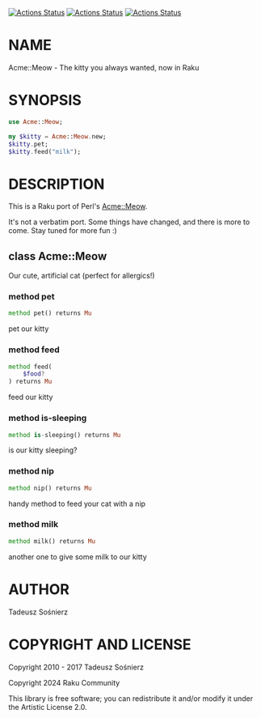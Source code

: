 [![Actions Status](https://github.com/raku-community-modules/Acme-Meow/actions/workflows/linux.yml/badge.svg)](https://github.com/raku-community-modules/Acme-Meow/actions) [![Actions Status](https://github.com/raku-community-modules/Acme-Meow/actions/workflows/macos.yml/badge.svg)](https://github.com/raku-community-modules/Acme-Meow/actions) [![Actions Status](https://github.com/raku-community-modules/Acme-Meow/actions/workflows/windows.yml/badge.svg)](https://github.com/raku-community-modules/Acme-Meow/actions)

NAME
====

Acme::Meow - The kitty you always wanted, now in Raku

SYNOPSIS
========

```raku
use Acme::Meow;

my $kitty = Acme::Meow.new;
$kitty.pet;
$kitty.feed("milk");
```

DESCRIPTION
===========

This is a Raku port of Perl's [Acme::Meow](https://metacpan.org/pod/Acme::Meow).

It's not a verbatim port. Some things have changed, and there is more to come. Stay tuned for more fun :)

class Acme::Meow
----------------

Our cute, artificial cat (perfect for allergics!)

### method pet

```raku
method pet() returns Mu
```

pet our kitty

### method feed

```raku
method feed(
    $food?
) returns Mu
```

feed our kitty

### method is-sleeping

```raku
method is-sleeping() returns Mu
```

is our kitty sleeping?

### method nip

```raku
method nip() returns Mu
```

handy method to feed your cat with a nip

### method milk

```raku
method milk() returns Mu
```

another one to give some milk to our kitty

AUTHOR
======

Tadeusz Sośnierz

COPYRIGHT AND LICENSE
=====================

Copyright 2010 - 2017 Tadeusz Sośnierz

Copyright 2024 Raku Community

This library is free software; you can redistribute it and/or modify it under the Artistic License 2.0.

